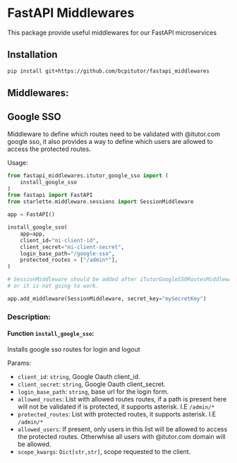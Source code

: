 # FastAPI Middlewares

This package provide useful middlewares for our FastAPI microservices

## Installation

```bash
pip install git+https://github.com/bcpitutor/fastapi_middlewares
```

## Middlewares:

## Google SSO

Middleware to define which routes need to be validated with @itutor.com google sso, it also provides a way to define which users are allowed to access the protected routes.

Usage: 

```python
from fastapi_middlewares.itutor_google_sso import (
    install_google_sso
)
from fastapi import FastAPI
from starlette.middleware.sessions import SessionMiddleware

app = FastAPI()

install_google_sso(
    app=app,
    client_id="mi-client-id",
    client_secret="mi-client-secret",
    login_base_path="/google-sso",
    protected_routes = ["/admin*"],
)

# SessionMiddleware should be added after iTutorGoogleSSORoutesMiddleware
# or it is not going to work.

app.add_middleware(SessionMiddleware, secret_key="mySecretKey")
```
### Description:

#### Function `install_google_sso`:

Installs google sso routes for login and logout

Params:
-  `client_id`: `string`, Google Oauth client_id.
-  `client_secret`: `string`, Google Oauth client_secret.
-  `login_base_path`: `string`, base url for the login form.
-  `allowed_routes`: List with allowed routes routes, if a path is present here will not be validated if is protected, it supports asterisk. I.E `/admin/*`
-  `protected_routes`: List with protected routes, it supports asterisk. I.E `/admin/*`
-  `allowed_users`: If present, only users in this list will be allowed to access the protected routes. Otherwhise all users with @itutor.com domain will be allowed.
-  `scope_kwargs`: `Dict[str,str]`, scope requested to the client.